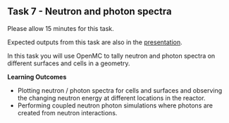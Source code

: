 
## Task 7 - Neutron and photon spectra

Please allow 15 minutes for this task.

Expected outputs from this task are also in the [presentation](https://slides.com/neutronics_workshop/neutronics_workshop#/8).

In this task you will use OpenMC to tally neutron and photon spectra on different surfaces and cells in a geometry.

**Learning Outcomes**

- Plotting neutron / photon spectra for cells and surfaces and observing the changing neutron energy at different locations in the reactor.
- Performing coupled neutron photon simulations where photons are created from neutron interactions.
